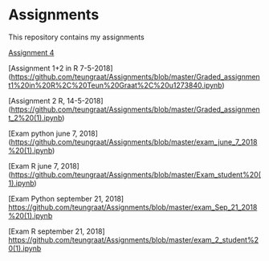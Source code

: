 # Assignments
This repository contains my assignments

[Assignment 4](https://github.com/teungraat/Assignments/blob/master/assignment%204%20programming%20introduction.html)

[Assignment 1+2 in R 7-5-2018] (https://github.com/teungraat/Assignments/blob/master/Graded_assignment1%20in%20R%2C%20Teun%20Graat%2C%20u1273840.ipynb)

[Assignment 2 R, 14-5-2018]
(https://github.com/teungraat/Assignments/blob/master/Graded_assignment_2%20(1).ipynb)

[Exam python june 7, 2018]
(https://github.com/teungraat/Assignments/blob/master/exam_june_7_2018%20(1).ipynb)

[Exam R june 7, 2018]
(https://github.com/teungraat/Assignments/blob/master/Exam_student%20(1).ipynb)

[Exam Python september 21, 2018]
https://github.com/teungraat/Assignments/blob/master/exam_Sep_21_2018%20(1).ipynb

[Exam R september 21, 2018]
https://github.com/teungraat/Assignments/blob/master/exam_2_student%20(1).ipynb
